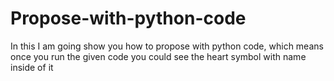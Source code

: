 # Propose-with-python-code
In this I am going show you how to propose with python code, which means once you run the given code you could see the heart symbol with name inside of it
